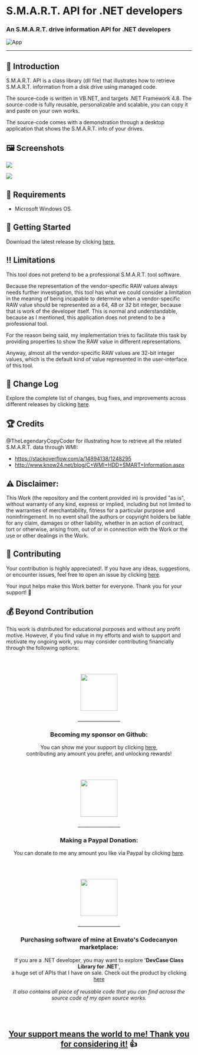 <!-- Common Project Tags:
command-line 
console-applications 
desktop-app 
desktop-application 
dotnet 
dotnet-core 
netcore 
netframework 
netframework48 
tool 
tools 
vbnet 
visualstudio 
windows 
windows-app 
windows-application 
windows-applications 
windows-forms 
winforms 
 -->

# S.M.A.R.T. API for .NET developers

### An S.M.A.R.T. drive information API for .NET developers

![App](Images/App.png)

------------------

## 👋 Introduction

S.M.A.R.T. API is a class library (dll file) that illustrates how to retrieve S.M.A.R.T. information from a disk drive using managed code. 

The source-code is written in VB.NET, and targets .NET Framework 4.8. The source-code is fully reusable, personalizable and scalable, you can copy it and paste on your own works.

The source-code comes with a demonstration through a desktop application that shows the S.M.A.R.T. info of your drives.

## 🖼️ Screenshots

![](Images/Screenshot%201.png)

![](Images/Screenshot%202.png)

## 📝 Requirements

- Microsoft Windows OS.

## 🤖 Getting Started

Download the latest release by clicking [here](https://github.com/ElektroStudios/S.M.A.R.T.-API-for-.NET-developers-SMART-drive-info/releases/latest),

## ‼️ Limitations

This tool does not pretend to be a professional S.M.A.R.T. tool software. 

Because the representation of the vendor-specific RAW values always needs further investigation, this tool has what we could consider a limitation in the meaning of being incapable to determine when a vendor-specific RAW value should be represented as a 64, 48 or 32 bit integer, because that is work of the developer itself. This is normal and understandable, because as I mentioned, this application does not pretend to be a professional tool.

For the reason being said, my implementation tries to facilitate this task by providing properties to show the RAW value in different representations. 

Anyway, almost all the vendor-specific RAW values are 32-bit integer values, which is the default kind of value represented in the user-interface of this tool.

## 🔄 Change Log

Explore the complete list of changes, bug fixes, and improvements across different releases by clicking [here](/Docs/CHANGELOG.md).

## 🏆 Credits

@TheLegendaryCopyCoder for illustrating how to retrieve all the related S.M.A.R.T. data through WMI:

 - https://stackoverflow.com/a/14894138/1248295
 - http://www.know24.net/blog/C+WMI+HDD+SMART+Information.aspx

## ⚠️ Disclaimer:

This Work (the repository and the content provided in) is provided "as is", without warranty of any kind, express or implied, including but not limited to the warranties of merchantability, fitness for a particular purpose and noninfringement. In no event shall the authors or copyright holders be liable for any claim, damages or other liability, whether in an action of contract, tort or otherwise, arising from, out of or in connection with the Work or the use or other dealings in the Work.

## 💪 Contributing

Your contribution is highly appreciated!. If you have any ideas, suggestions, or encounter issues, feel free to open an issue by clicking [here](https://github.com/ElektroStudios/S.M.A.R.T.-API-for-.NET-developers-SMART-drive-info/issues/new/choose). 

Your input helps make this Work better for everyone. Thank you for your support! 🚀

## 💰 Beyond Contribution 

This work is distributed for educational purposes and without any profit motive. However, if you find value in my efforts and wish to support and motivate my ongoing work, you may consider contributing financially through the following options:

<br></br>
<p align="center"><img src="/Images/github_circle.png" height=100></p>
<p align="center">__________________</p>
<h3 align="center">Becoming my sponsor on Github:</h3>
<p align="center">You can show me your support by clicking <a href="https://github.com/sponsors/ElektroStudios/">here</a>, <br align="center">contributing any amount you prefer, and unlocking rewards!</br></p>
<br></br>

<p align="center"><img src="/Images/paypal_circle.png" height=100></p>
<p align="center">__________________</p>
<h3 align="center">Making a Paypal Donation:</h3>
<p align="center">You can donate to me any amount you like via Paypal by clicking <a href="https://www.paypal.com/cgi-bin/webscr?cmd=_s-xclick&hosted_button_id=E4RQEV6YF5NZY">here</a>.</p>
<br></br>

<p align="center"><img src="/Images/envato_circle.png" height=100></p>
<p align="center">__________________</p>
<h3 align="center">Purchasing software of mine at Envato's Codecanyon marketplace:</h3>
<p align="center">If you are a .NET developer, you may want to explore '<b>DevCase Class Library for .NET</b>', <br align="center">a huge set of APIs that I have on sale. Check out the product by clicking <a href="https://codecanyon.net/item/elektrokit-class-library-for-net/19260282">here</a></br><br align="center"><i>It also contains all piece of reusable code that you can find across the source code of my open source works.</i></p>
<br></br>

<h2 align="center"><u>Your support means the world to me! Thank you for considering it!</u> 👍</h2>
